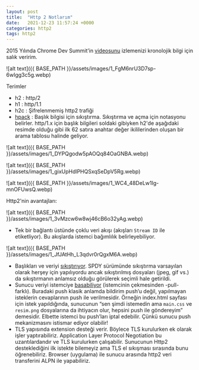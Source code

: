 ```yaml
---
layout: post
title:  "Http 2 Notlarım"
date:   2021-12-23 11:57:24 +0000
categories: http2
tags: http2
---
```

2015 Yılında Chrome Dev Summit’in [videosunu](https://www.youtube.com/watch?v=r5oT_2ndjms) izlemenizi kronolojik bilgi için salık veririm.

<!-- ![](https://miro.medium.com/v2/resize:fit:700/1*FgM6nrU3D7sp-6wIgg3c5g.png) -->
![alt text]({{ BASE_PATH }}/assets/images/1_FgM6nrU3D7sp-6wIgg3c5g.webp)

Terimler

-   h2 : http/2
-   h1 : http/1.1
-   h2c : Şifrelenmemiş http2 trafiği
-   [hpack](https://youtu.be/r5oT_2ndjms?t=843) : Başlık bilgisi için sıkıştırma. Sıkıştırma ve açma için notasyonu belirler. http/1.x için başlık bilgileri soldaki gibiyken h2'de aşağıdaki resimde olduğu gibi ilk 62 satıra anahtar değer ikililerinden oluşan bir arama tablosu halinde geliyor.

<!-- ![](https://miro.medium.com/v2/resize:fit:700/1*DYPQgodw5pAOQq84OaGNBA.png) -->
![alt text]({{ BASE_PATH }}/assets/images/1_DYPQgodw5pAOQq84OaGNBA.webp)

<!-- ![](https://miro.medium.com/v2/resize:fit:700/1*gixUpHdlPHQSxqSeDpV5Rg.png) -->
![alt text]({{ BASE_PATH }}/assets/images/1_gixUpHdlPHQSxqSeDpV5Rg.webp)

<!-- ![](https://miro.medium.com/v2/resize:fit:466/1*WC4_48DeLw1Ig-mnOFUwsQ.png) -->
![alt text]({{ BASE_PATH }}/assets/images/1_WC4_48DeLw1Ig-mnOFUwsQ.webp)

Http2'nin avantajları:

<!-- ![](https://miro.medium.com/v2/resize:fit:700/1*3vMzcw6w8wj46cB6o32yAg.png) -->
![alt text]({{ BASE_PATH }}/assets/images/1_3vMzcw6w8wj46cB6o32yAg.webp)

-   Tek bir bağlantı üstünde çoklu veri akışı (akışları `Stream ID` ile etiketliyor). Bu akışlarda istemci bağımlılık belirleyebiliyor.

<!-- ![](https://miro.medium.com/v2/resize:fit:700/1*JfJAtHh_L3qdvr0rQgxM6A.png) -->
![alt text]({{ BASE_PATH }}/assets/images/1_JfJAtHh_L3qdvr0rQgxM6A.webp)

-   Başlıkları ve veriyi [sıkıştırıyor](https://youtu.be/r5oT_2ndjms?t=1163). SPDY sürümünde sıkıştırma varsayılan olarak herşey için yapılıyordu ancak sıkıştırılmış dosyaları (jpeg, gif vs.) da sıkıştırmanın anlamsız olduğu görülerek seçimli hale getirildi.
-   Sunucu veriyi istemciye [basabiliyor](https://youtu.be/r5oT_2ndjms?t=1060) (istemcinin çekmesinden -pull- farklı). Buradaki push klasik anlamda bildirim push’u değil, yapılmayan isteklerin cevaplarının push ile verilmesidir. Örneğin index.html sayfası için istek yapıldığında, sunucunun “sen şimdi istemedin ama `main.css` ve `resim.png` dosyalarına da ihtiyacın olur, hepsini push ile göndereyim” demesidir. Elbette istemci bu push’ları iptal edebilir. Çünkü sunucu push mekanizmasını istismar ediyor olabilir!
-   TLS yapısında extension desteği verir. Böylece TLS kurulurken ek olarak işler yaptırabiliriz. Application Layer Protocol Negotiation bu uzantılardandır ve TLS kurulurken çalışabilir. Sunucunun Http2 desteklediğini ilk istekte bilemeyiz ama TLS el sıkışması sırasında bunu öğrenebiliriz. Browser (uygulama) ile sunucu arasında http2 veri transferini ALPN ile yapabiliriz.